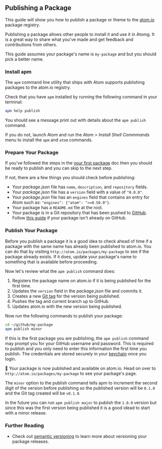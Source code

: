 ## Publishing a Package

This guide will show you how to publish a package or theme to the
[atom.io][atomio] package registry.

Publishing a package allows other people to install it and use it in Atomg. It
is a great way to share what you've made and get feedback and contributions from
others.

This guide assumes your package's name is `my-package` and but you should pick a
better name.

### Install apm

The `apm` command line utility that ships with Atom supports publishing packages
to the atom.io registry.

Check that you have `apm` installed by running the following command in your
terminal:

```sh
apm help publish
```

You should see a message print out with details about the `apm publish` command.

If you do not, launch Atom and run the _Atom > Install Shell Commmands_ menu
to install the `apm` and `atom` commands.

### Prepare Your Package

If you've followed the steps in the [your first package][your-first-package]
doc then you should be ready to publish and you can skip to the next step.

If not, there are a few things you should check before publishing:

  * Your *package.json* file has `name`, `description`, and `repository` fields.
  * Your *package.json* file has a `version` field with a value of  `"0.0.0"`.
  * Your *package.json* file has an `engines` field that contains an entry
    for Atom such as: `"engines": {"atom": ">=0.50.0"}`.
  * Your package has a `README.md` file at the root.
  * Your package is in a Git repository that has been pushed to
    [GitHub][github]. Follow [this guide][repo-guide] if your package isn't
    already on GitHub.
  
### Publish Your Package

Before you publish a package it is a good idea to check ahead of time if
a package with the same name has already been published to atom.io. You can do
that by visiting `http://atom.io/packages/my-package` to see if the package
already exists. If it does, update your package's name to something that is
available before proceeding.

Now let's review what the `apm publish` command does:

  1. Registers the package name on atom.io if it is being published for the
     first time.
  2. Updates the `version` field in the *package.json* file and commits it.
  3. Creates a new [Git tag][git-tag] for the version being published.
  4. Pushes the tag and current branch up to GitHub.
  5. Updates atom.io with the new version being published.
  
Now run the following commands to publish your package:

```sh
cd ~/github/my-package
apm publish minor
```

If this is the first package you are publishing, the `apm publish` command may
prompt you for your GitHub username and password. This is required to publish
and you only need to enter this information the first time you publish. The
credentials are stored securely in your [keychain][keychain] once you login.

:tada: Your package is now published and available on atom.io. Head on over to
`http://atom.io/packages/my-package` to see your package's page.

The `minor` option to the publish command tells apm to increment the second
digit of the version before publishing so the published version will be `0.1.0`
and the Git tag created will be `v0.1.0`.

In the future you can run `apm publish major` to publish the `1.0.0` version but
since this was the first version being published it is a good idead to start
with a minor release.

### Further Reading

* Check out [semantic versioning][semver] to learn more about versioning your
  package releases.

[atomio]: https://atom.io
[github]: https://github.com
[git-tag]: http://git-scm.com/book/en/Git-Basics-Tagging
[keychain]: http://en.wikipedia.org/wiki/Keychain_(Apple)
[repo-guide]: http://guides.github.com/overviews/desktop
[semver]: http://semver.org
[your-first-package]: your-first-package.html
